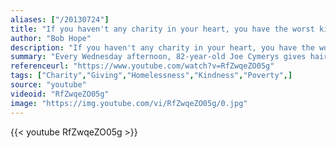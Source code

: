 ```yaml
---
aliases: ["/20130724"]
title: "If you haven't any charity in your heart, you have the worst kind of heart trouble."
author: "Bob Hope"
description: "If you haven't any charity in your heart, you have the worst kind of heart trouble. - Bob Hope quotes from GetInspired365.com"
summary: "Every Wednesday afternoon, 82-year-old Joe Cymerys gives haircuts to the homeless in Hartford, Conn. free of charge."
referenceurl: "https://www.youtube.com/watch?v=RfZwqeZO05g"
tags: ["Charity","Giving","Homelessness","Kindness","Poverty",]
source: "youtube"
videoid: "RfZwqeZO05g"
image: "https://img.youtube.com/vi/RfZwqeZO05g/0.jpg"
---
```


{{< youtube RfZwqeZO05g >}}
